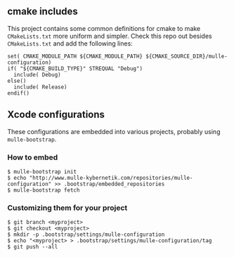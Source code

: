 ## cmake includes

This project contains some common definitions for cmake to make `CMakeLists.txt`
more uniform and simpler. Check this repo out besides `CMakeLists.txt` and
add the following lines:

```
set( CMAKE_MODULE_PATH ${CMAKE_MODULE_PATH} ${CMAKE_SOURCE_DIR}/mulle-configuration)
if( "${CMAKE_BUILD_TYPE}" STREQUAL "Debug")
  include( Debug)
else()
  include( Release)
endif()
```


## Xcode configurations

These configurations are embedded into various projects, probably using `mulle-bootstrap`.

### How to embed

```console
$ mulle-bootstrap init
$ echo "http://www.mulle-kybernetik.com/repositories/mulle-configuration" >> .bootstrap/embedded_repositories
$ mulle-bootstrap fetch
```

### Customizing them for your project

```console
$ git branch <myproject>
$ git checkout <myproject>
$ mkdir -p .bootstrap/settings/mulle-configuration
$ echo "<myproject> > .bootstrap/settings/mulle-configuration/tag
$ git push --all
```

